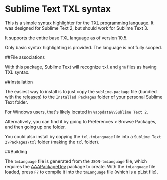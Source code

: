 Sublime Text TXL syntax
=======================

This is a simple syntax highlighter for the [TXL programming language](http://txl.ca). It was designed for Sublime Text 2, but should work for Sublime Text 3.

It supports the entire base TXL language as of version 10.5.

Only basic syntax highlighting is provided. The language is not fully scoped.

##File associations

With this package, Sublime Text will recognize `txl` and `grm` files as having TXL syntax.

##Installation

The easiest way to install is to just copy the `sublime-package` file (bundled with the [releases](https://github.com/MikeHoffert/Sublime-Text-TXL-syntax/releases)) to the `Installed Packages` folder of your personal Sublime Text folder.

For Windows users, that's likely located in `%appdata%\Sublime Text 2`.

Alternatively, you can find it by going to Preferences > Browse Packages, and then going up one folder.

You could also install by copying the `txl.tmLanguage` file into a `Sublime Text 2\Packages\txl` folder (making the `txl` folder).

##Building

The `tmLanguage` file is generated from the `JSON-tmLanguage` file, which requires the [AAAPackageDev](https://github.com/SublimeText/AAAPackageDev) package to create. With the `tmLanguage` file loaded, press `F7` to compile it into the `tmLanguage` file (which is a pList file).
